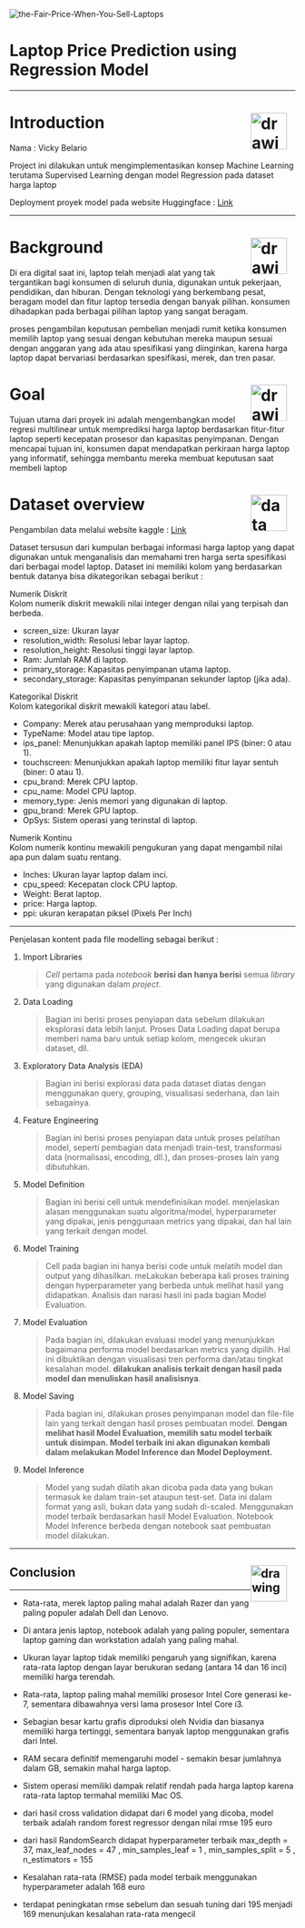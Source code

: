 
![the-Fair-Price-When-You-Sell-Laptops](https://github.com/user-attachments/assets/5764204f-bbda-4bcf-ba8b-11793266a284)

# Laptop Price Prediction using Regression Model
---

# <a style="float:right; margin-right: 15px"><img src="https://png.pngtree.com/png-vector/20221010/ourmid/pngtree-paper-icon-png-image_6294297.png" alt="drawing" width="64" align="center"/></a> <a id="class1" style="">**Introduction**</a> 


Nama  : Vicky Belario

Project ini dilakukan untuk mengimplementasikan konsep Machine Learning terutama Supervised Learning dengan model Regression pada dataset harga laptop

Deployment proyek model pada website Huggingface : [Link](https://huggingface.co/spaces/vickybelario/Laptops-Price-Prediction-using-Regression-Model)

---

# <a style="float:right; margin-right: 15px"><img src="https://cdn-icons-png.flaticon.com/512/9805/9805668.png" alt="drawing" width="64" align="center"/></a> <a id="class1" style="">**Background**</a> 

Di era digital saat ini, laptop telah menjadi alat yang tak tergantikan bagi konsumen di seluruh dunia, digunakan untuk pekerjaan, pendidikan, dan hiburan.  Dengan teknologi yang berkembang pesat, beragam model dan fitur laptop tersedia dengan banyak pilihan. konsumen dihadapkan pada berbagai pilihan laptop yang sangat beragam.

proses pengambilan keputusan pembelian menjadi rumit ketika konsumen memilih laptop yang sesuai dengan kebutuhan mereka maupun sesuai dengan anggaran yang ada atau spesifikasi yang diinginkan, karena harga laptop dapat bervariasi berdasarkan spesifikasi, merek, dan tren pasar.

# <a style="float:right; margin-right: 15px"><img src="https://cdn-icons-png.flaticon.com/512/2724/2724931.png" alt="drawing" width="64" align="center"/></a> <a id="class1" style="">**Goal**</a> 

Tujuan utama dari proyek ini adalah mengembangkan model regresi multilinear untuk memprediksi harga laptop berdasarkan fitur-fitur laptop seperti kecepatan prosesor dan kapasitas penyimpanan. Dengan mencapai tujuan ini, konsumen dapat mendapatkan perkiraan harga laptop yang informatif, sehingga membantu mereka membuat keputusan saat membeli laptop 


# <a style="float:right; margin-right: 15px"><img src="https://cdn-icons-png.flaticon.com/512/2110/2110161.png" alt="data" width="64" align="center"/></a> <a id="class1" style="">**Dataset overview**</a> 

Pengambilan data melalui website kaggle :  [Link](https://www.kaggle.com/datasets/pragatikumari928/cleaned-laptop-price-dataset?select=laptop_updated.csv)

Dataset tersusun dari kumpulan berbagai informasi harga laptop yang dapat digunakan untuk menganalisis dan memahami tren harga serta spesifikasi dari berbagai model laptop. 
Dataset ini memiliki kolom yang berdasarkan bentuk datanya bisa dikategorikan sebagai berikut : 

Numerik Diskrit<br>
Kolom numerik diskrit mewakili nilai integer dengan nilai yang terpisah dan berbeda.

- screen_size: Ukuran layar
- resolution_width: Resolusi lebar layar laptop.
- resolution_height: Resolusi tinggi layar laptop.
- Ram: Jumlah RAM di laptop.
- primary_storage: Kapasitas penyimpanan utama laptop.
- secondary_storage: Kapasitas penyimpanan sekunder laptop (jika ada).

Kategorikal Diskrit<br>
Kolom kategorikal diskrit mewakili kategori atau label.

- Company: Merek atau perusahaan yang memproduksi laptop.
- TypeName: Model atau tipe laptop.
- ips_panel: Menunjukkan apakah laptop memiliki panel IPS (biner: 0 atau 1).
- touchscreen: Menunjukkan apakah laptop memiliki fitur layar sentuh (biner: 0 atau 1).
- cpu_brand: Merek CPU laptop.
- cpu_name: Model CPU laptop.
- memory_type: Jenis memori yang digunakan di laptop.
- gpu_brand: Merek GPU laptop.
- OpSys: Sistem operasi yang terinstal di laptop.

Numerik Kontinu<br>
Kolom numerik kontinu mewakili pengukuran yang dapat mengambil nilai apa pun dalam suatu rentang.

- Inches: Ukuran layar laptop dalam inci.
- cpu_speed: Kecepatan clock CPU laptop.
- Weight: Berat laptop.
- price: Harga laptop.
- ppi: ukuran kerapatan piksel (Pixels Per Inch)

---
Penjelasan kontent pada file modelling sebagai berikut : 

   1. Import Libraries
      > *Cell* pertama pada *notebook* **berisi dan hanya berisi** semua *library* yang digunakan dalam *project*.
   
   2. Data Loading
      > Bagian ini berisi proses penyiapan data sebelum dilakukan eksplorasi data lebih lanjut. Proses Data Loading dapat berupa memberi nama baru untuk setiap kolom, mengecek ukuran dataset, dll.
   
   3. Exploratory Data Analysis (EDA)
      > Bagian ini berisi explorasi data pada dataset diatas dengan menggunakan query, grouping, visualisasi sederhana, dan lain sebagainya.
   
   4. Feature Engineering
      > Bagian ini berisi proses penyiapan data untuk proses pelatihan model, seperti pembagian data menjadi train-test, transformasi data (normalisasi, encoding, dll.), dan proses-proses lain yang dibutuhkan.   
   
   5. Model Definition
      > Bagian ini berisi cell untuk mendefinisikan model. menjelaskan alasan menggunakan suatu algoritma/model, hyperparameter yang dipakai, jenis penggunaan metrics yang dipakai, dan hal lain yang terkait dengan model.

   6. Model Training
      > Cell pada bagian ini hanya berisi code untuk melatih model dan output yang dihasilkan. meLakukan beberapa kali proses training dengan hyperparameter yang berbeda untuk melihat hasil yang didapatkan. Analisis dan narasi hasil ini pada bagian Model Evaluation.
   
   7. Model Evaluation
      > Pada bagian ini, dilakukan evaluasi model yang menunjukkan bagaimana performa model berdasarkan metrics yang dipilih. Hal ini dibuktikan dengan visualisasi tren performa dan/atau tingkat kesalahan model. **dilakukan analisis terkait dengan hasil pada model dan menuliskan hasil analisisnya**.

   8. Model Saving
      > Pada bagian ini, dilakukan proses penyimpanan model dan file-file lain yang terkait dengan hasil proses pembuatan model. **Dengan melihat hasil Model Evaluation, memilih satu model terbaik untuk disimpan. Model terbaik ini akan digunakan kembali dalam melakukan Model Inference dan Model Deployment.**
   
   9. Model Inference
       > Model yang sudah dilatih akan dicoba pada data yang bukan termasuk ke dalam train-set ataupun test-set. Data ini dalam format yang asli, bukan data yang sudah di-scaled. Menggunakan model terbaik berdasarkan hasil Model Evaluation. Notebook Model Inference berbeda dengan notebook saat pembuatan model dilakukan.
---

## <a style="float:right; margin-right: 15px"><img src="https://cdn-icons-png.freepik.com/256/11063/11063232.png" alt="drawing" width="64" align="center"/></a> <a id="class10">**Conclusion**</a>

---

- Rata-rata, merek laptop paling mahal adalah Razer dan yang paling populer adalah Dell dan Lenovo.

- Di antara jenis laptop, notebook adalah yang paling populer, sementara laptop gaming dan workstation adalah yang paling mahal.

- Ukuran layar laptop tidak memiliki pengaruh yang signifikan, karena rata-rata laptop dengan layar berukuran sedang (antara 14 dan 16 inci) memiliki harga terendah.

- Rata-rata, laptop paling mahal memiliki prosesor Intel Core generasi ke-7, sementara dibawahnya versi lama  prosesor Intel Core i3.

- Sebagian besar kartu grafis diproduksi oleh Nvidia dan biasanya memiliki harga tertinggi, sementara banyak laptop menggunakan grafis dari Intel.

- RAM secara definitif memengaruhi model - semakin besar jumlahnya dalam GB, semakin mahal harga laptop.

- Sistem operasi memiliki dampak relatif rendah pada harga laptop karena rata-rata laptop termahal memiliki Mac OS.

- dari hasil cross validation didapat dari 6 model yang dicoba, model terbaik adalah random forest regressor dengan nilai rmse 195 euro

- dari hasil RandomSearch didapat hyperparameter terbaik max_depth = 37, max_leaf_nodes = 47 , min_samples_leaf = 1 , min_samples_split = 5 , n_estimators = 155 <br>

- Kesalahan rata-rata (RMSE) pada model terbaik menggunakan hyperparameter adalah 168 euro 

- terdapat peningkatan rmse sebelum dan sesuah tuning dari 195 menjadi 169 menunjukan kesalahan rata-rata mengecil
